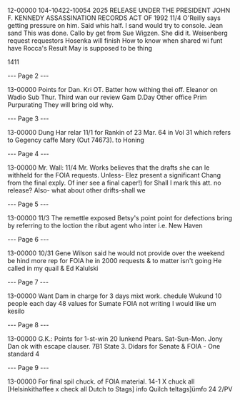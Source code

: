 12-00000
104-10422-10054
2025 RELEASE UNDER THE PRESIDENT JOHN F. KENNEDY ASSASSINATION RECORDS ACT OF 1992
11/4
O'Reilly says getting pressure on him. Said whis half. I sand
would try to console.
Jean sand This was done. Callo
by get from Sue Wigzen. She did it.
Weisenberg request
requestors Hosenka will finish
How to know when
shared wi funt have Rocca's
Result
May is supposed to be thing

1411

--- Page 2 ---

13-00000
Points for Dan.
Kri
OT.
Batter how withing thei
off.
Eleanor
on
Wadio Sub Thur.
Third
wan
our review Gam
D.Day
Other office Prim Purpurating
They will bring old why.

--- Page 3 ---

13-00000
Dung Har
relar
11/1
for Rankin of 23 Mar. 64 in Vol 31
which refers to Gegency caffe
Mary (Out 74673).
to Honing

--- Page 4 ---

13-00000
Mr. Wall:
11/4
Mr. Works believes
that the drafts she can le
withheld for the FOIA requests.
Unless- Elez present a
significant Chang from
the final exply. Of
iner see a final caper!)
for
Shall I mark this att.
no release?
Also- what about other
drifts-shall we

--- Page 5 ---

13-00000
11/3
The remettle
exposed
Betsy's point
point for defections bring
by referring to the loction
the ribut agent who inter
i.e. New Haven

--- Page 6 ---

13-00000
10/31
Gene Wilson said he would
not provide
over the weekend
be hind
more
rep for
FOIA
he in
2000 requests &
to matter
isn't
going
He called in
my
quail & Ed Kalulski

--- Page 7 ---

13-00000
Want Dam in charge for 3 days
mixt work.
chedule
Wukund 10 people each day
48 values for Sumate
FOIA not writing
I would like
um kesilo

--- Page 8 ---

13-00000
G.K.:
Points for 1-st-win
20 lunkend Pears.
Sat-Sun-Mon.
Jony
Dan
ok with escape clauser.
7B1 State
3. Didars for Senate &
FOIA - One standard
4

--- Page 9 ---

13-00000
For final spil chuck. of
FOIA material.
14-1
X chuck all [Helsinkithaffee
x check all Dutch to Stags] info
Quilch teltags]ümfo
24
2/PV

